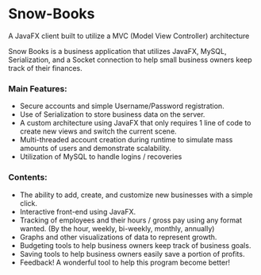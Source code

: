 # Snow-Books
A JavaFX client built to utilize a MVC (Model View Controller) architecture

Snow Books is a business application that utilizes JavaFX, MySQL, Serialization, and a Socket connection to help small business owners keep track of their finances. 

### Main Features:
- Secure accounts and simple Username/Password registration.
- Use of Serialization to store business data on the server.
- A custom architecture using JavaFX that only requires 1 line of code to create new views and switch the current scene.
- Multi-threaded account creation during runtime to simulate mass amounts of users and demonstrate scalability.
- Utilization of MySQL to handle logins / recoveries

### Contents:
- The ability to add, create, and customize new businesses with a simple click.
- Interactive front-end using JavaFX.
- Tracking of employees and their hours / gross pay using any format wanted. (By the hour, weekly, bi-weekly, monthly, annually)
- Graphs and other visualizations of data to represent growth.
- Budgeting tools to help business owners keep track of business goals.
- Saving tools to help business owners easily save a portion of profits.
- Feedback! A wonderful tool to help this program become better!
